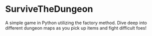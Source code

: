 # SurviveTheDungeon
A simple game in Python utilizing the factory method. Dive deep into different dungeon maps as you pick up items and fight difficult foes!
